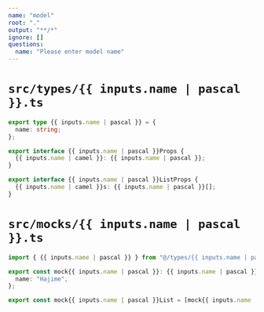 ```yaml
---
name: "model"
root: "."
output: "**/*"
ignore: []
questions:
  name: "Please enter model name"
---
```


# `src/types/{{ inputs.name | pascal }}.ts`

```ts
export type {{ inputs.name | pascal }} = {
  name: string;
};

export interface {{ inputs.name | pascal }}Props {
  {{ inputs.name | camel }}: {{ inputs.name | pascal }};
}

export interface {{ inputs.name | pascal }}ListProps {
  {{ inputs.name | camel }}s: {{ inputs.name | pascal }}[];
}
```

# `src/mocks/{{ inputs.name | pascal }}.ts`

```ts
import { {{ inputs.name | pascal }} } from "@/types/{{ inputs.name | pascal }}";

export const mock{{ inputs.name | pascal }}: {{ inputs.name | pascal }} = {
  name: "Hajime",
};

export const mock{{ inputs.name | pascal }}List = [mock{{ inputs.name | pascal }}, mock{{ inputs.name | pascal }}, mock{{ inputs.name | pascal }}];
```
